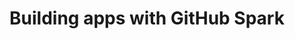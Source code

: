 ---
title: Building apps with GitHub Spark
shortTitle: Spark
intro: 'Learn how to build and deploy an app using natural language with GitHub Spark.'
versions:
  feature: spark
topics:
  - Copilot
children:
  - /your-first-spark
  - /prompt-tips
  - /build-apps-with-spark
contentType: tutorials
---